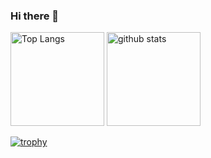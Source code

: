 ### Hi there 👋
<p align="left"> 
  <img alt="Top Langs" height="150px" src="https://github-readme-stats.vercel.app/api/top-langs/?username=kabasawakyohei&layout=compact&show_icons=true&theme=onedark" />
  <img alt="github stats" height="150px" src="https://github-readme-stats.vercel.app/api?username=kabasawakyohei&theme=onedark&show_icons=ture" />
</p>

[![trophy](https://github-profile-trophy.vercel.app/?username=kabasawakyohei&theme=onedark&column=7
)](https://github.com/ryo-ma/github-profile-trophy)
